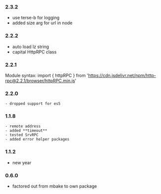 
### 2.3.2
- use terse-b for logging
- added size arg for url in node

### 2.2.2
- auto load lz string
- capital HttpRPC class

### 2.2.1
  Module syntax:
  import { httpRPC } from 'https://cdn.jsdelivr.net/npm/http-rpc@2.2.1/browser/httpRPC.min.js'

  ### 2.2.0
    - dropped support for es5
 
 ### 1.1.8
    - remote address
    - added **timeout**
    - tested SrvRPC
    - added error helper packages

### 1.1.2
- new year

### 0.6.0
- factored out from mbake to own package
